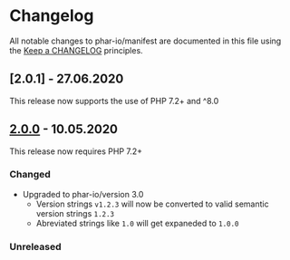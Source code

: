 # Changelog

All notable changes to phar-io/manifest are documented in this file using the [Keep a CHANGELOG](http://keepachangelog.com/) principles.

## [2.0.1] - 27.06.2020

This release now supports the use of PHP 7.2+ and ^8.0

## [2.0.0] - 10.05.2020

This release now requires PHP 7.2+

### Changed

- Upgraded to phar-io/version 3.0
  - Version strings `v1.2.3` will now be converted to valid semantic version strings `1.2.3`
  - Abreviated strings like `1.0` will get expaneded to `1.0.0`

### Unreleased

[unreleased]: https://github.com/phar-io/version/compare/2.0.0...HEAD
[2.0.0]: https://github.com/phar-io/version/compare/1.0.1...2.0.0
[1.0.3]: https://github.com/phar-io/version/compare/1.0.2...1.0.3
[1.0.2]: https://github.com/phar-io/version/compare/1.0.1...1.0.2
[1.0.1]: https://github.com/phar-io/version/compare/1.0.0...1.0.1
